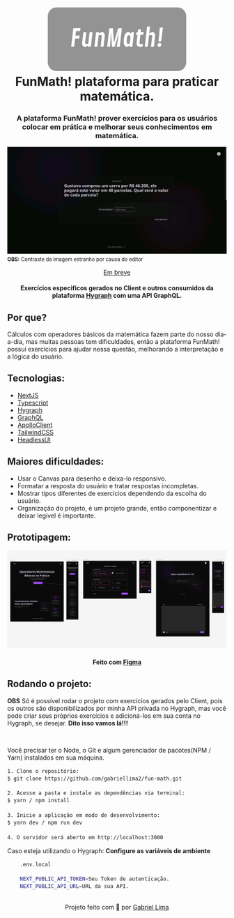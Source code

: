 <h1 align="center">
    <img alt="FunMath! logo" src="./public/github/funMath-logo-for-github.svg" />
    <br>
    FunMath! plataforma para praticar matemática.
</h1>

<h3 align="center">A plataforma FunMath! prover exercícios para os usuários colocar em prática e melhorar seus conhecimentos em matemática.</h3>

<div align="center">
  <img src="./public/github/preview.gif" alt="demonstração do projeto" >
</div>
<small><strong>OBS:</strong> Contraste da imagem estranho por causa do editor</small>

<p align="center"><a href="#">Em breve</a></p>

<h4 align="center">Exercícios especificos gerados no Client e outros consumidos da plataforma <a href="https://hygraph.com/" target="_blank" rel="noreferrer">Hygraph</a> com uma API GraphQL.</h4>


<h2>Por que?</h2>

Cálculos com operadores básicos da matemática fazem parte do nosso dia-a-dia, mas muitas pessoas tem dificuldades, então a plataforma FunMath! possui exercícios para ajudar nessa questão, melhorando a interpretação e a lógica do usuário.

<h2>Tecnologias:</h2>

- [NextJS](https://nextjs.org/)
- [Typescript](https://www.typescriptlang.org/)
- [Hygraph](https://hygraph.com/)
- [GraphQL](https://graphql.org/)
- [ApolloClient](https://www.apollographql.com/docs/)
- [TailwindCSS](https://tailwindcss.com/)
- [HeadlessUI](https://headlessui.com/)

<h2>Maiores dificuldades:</h2>

- Usar o Canvas para desenho e deixa-lo responsivo.
- Formatar a resposta do usuário e tratar respostas incompletas.
- Mostrar tipos diferentes de exercícios dependendo da escolha do usuário.
- Organização do projeto, é um projeto grande, então componentizar e deixar legível é importante.

<h2>Prototipagem:</h2>

<div align="center">
  <img src="./public/github/funMath-figma.png" alt="demonstração do protótip do projeto" >
</div>

<h4 align="center">Feito com <a href="https://www.figma.com/" target="_blank" rel="noreferrer">Figma</a></h4>

<h2>Rodando o projeto:</h2>
<p><strong>OBS</strong> Só é possível rodar o projeto com exercícios gerados pelo Client, pois os outros são disponibilizados por minha API privada no Hygraph, mas você pode criar seus próprios exercícios e adicioná-los em sua conta no Hygraph, se desejar. <strong>Dito isso vamos lá!!!</strong></p>

</br>

Você precisar ter o Node, o Git e algum gerenciador de pacotes(NPM / Yarn) instalados em sua máquina.

```bash
1. Clone o repositório:
$ git clone https://github.com/gabriellima2/fun-math.git

2. Acesse a pasta e instale as dependências via terminal:
$ yarn / npm install

3. Inicie a aplicação em modo de desenvolvimento:
$ yarn dev / npm run dev

4. O servidor será aberto em http://localhost:3000
```

Caso esteja utilizando o Hygraph: <strong>Configure as variáveis de ambiente</strong>
```bash
	.env.local
	
	NEXT_PUBLIC_API_TOKEN=Seu Token de autenticação.
	NEXT_PUBLIC_API_URL=URL da sua API.
	
```


<p align="center">Projeto feito com 💙 por <a href="https://www.linkedin.com/in/gabriel-lima-860612236" target="_blank" rel="noreferrer">Gabriel Lima</a></p>

